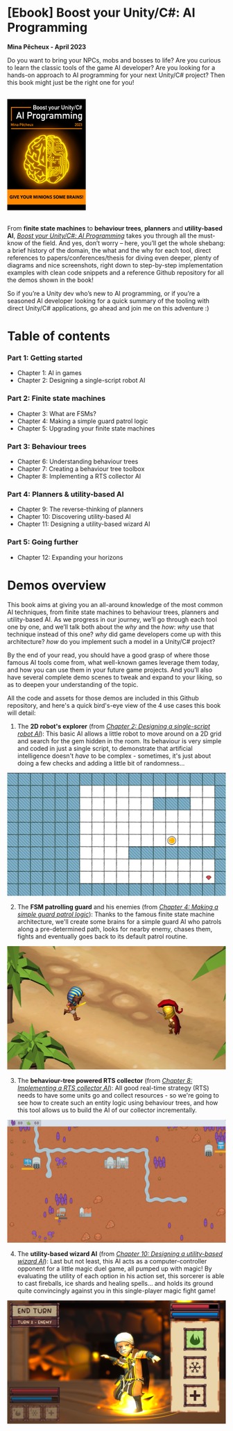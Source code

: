 # [Ebook] Boost your Unity/C#: AI Programming

**Mina Pêcheux - April 2023**

Do you want to bring your NPCs, mobs and bosses to life? Are you curious to learn the classic tools of the game AI developer? Are you looking for a hands-on approach to AI programming for your next Unity/C# project? Then this book might just be the right one for you!

<img style="height: 256px; width: auto; margin: 1rem 0;" src="doc/cover.png" />

From **finite state machines** to **behaviour trees**, **planners** and **utility-based AI**, <u>_Boost your Unity/C#: AI Programming_</u> takes you through all the must-know of the field. And yes, don’t worry – here, you’ll get the whole shebang: a brief history of the domain, the what and the why for each tool, direct references to papers/conferences/thesis for diving even deeper, plenty of diagrams and nice screenshots, right down to step-by-step implementation examples with clean code snippets and a reference Github repository for all the demos shown in the book!

So if you’re a Unity dev who’s new to AI programming, or if you’re a seasoned AI developer looking for a quick summary of the tooling with direct Unity/C# applications, go ahead and join me on this adventure :)

# Table of contents

### Part 1: Getting started
- Chapter 1: AI in games
- Chapter 2: Designing a single-script robot AI

### Part 2: Finite state machines

- Chapter 3: What are FSMs?
- Chapter 4: Making a simple guard patrol logic
- Chapter 5: Upgrading your finite state machines

### Part 3: Behaviour trees

- Chapter 6: Understanding behaviour trees
- Chapter 7: Creating a behaviour tree toolbox
- Chapter 8: Implementing a RTS collector AI

### Part 4: Planners & utility-based AI

- Chapter 9: The reverse-thinking of planners
- Chapter 10: Discovering utility-based AI
- Chapter 11: Designing a utility-based wizard AI

### Part 5: Going further

- Chapter 12: Expanding your horizons

# Demos overview

This book aims at giving you an all-around knowledge of the most common AI techniques, from finite state machines to behaviour trees, planners and utility-based AI. As we progress in our journey, we’ll go through each tool one by one, and we’ll talk both about the _why_ and the _how_: _why_ use that technique instead of this one? _why_ did game developers come up with this architecture? _how_ do you implement such a model in a Unity/C# project?

By the end of your read, you should have a good grasp of where those famous AI tools come from, what well-known games leverage them today, and how you can use them in your future game projects. And you’ll also have several complete demo scenes to tweak and expand to your liking, so as to deepen your understanding of the topic.

All the code and assets for those demos are included in this Github repository, and here's a quick bird's-eye view of the 4 use cases this book will detail:

1. The **2D robot's explorer** (from <u>_Chapter 2: Designing a single-script robot AI_</u>): This basic AI allows a little robot to move around on a 2D grid and search for the gem hidden in the room. Its behaviour is very simple and coded in just a single script, to demonstrate that artificial intelligence doesn't _have_ to be complex - sometimes, it's just about doing a few checks and adding a little bit of randomness...

<img src="doc/01_robot-ai.png" />

2. The **FSM patrolling guard** and his enemies (from <u>_Chapter 4: Making a simple guard patrol logic_</u>): Thanks to the famous finite state machine architecture, we'll create some brains for a simple guard AI who patrols along a pre-determined path, looks for nearby enemy, chases them, fights and eventually goes back to its default patrol routine.

<img src="doc/02_fsm-guard.png" />

3. The **behaviour-tree powered RTS collector** (from <u>_Chapter 8: Implementing a RTS collector AI_</u>): All good real-time strategy (RTS) needs to have some units go and collect resources - so we're going to see how to create such an entity logic using behaviour trees, and how this tool allows us to build the AI of our collector incrementally.

<img src="doc/03_bt-collector.png" />

4. The **utility-based wizard AI** (from <u>_Chapter 10: Designing a utility-based wizard AI_</u>): Last but not least, this AI acts as a computer-controller opponent for a little magic duel game, all pumped up with magic! By evaluating the utility of each option in his action set, this sorcerer is able to cast fireballs, ice shards and healing spells... and holds its ground quite convincingly against you in this single-player magic fight game!

<img src="doc/04_ubai-mage.png" />

